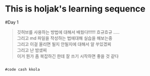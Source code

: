 This is holjak's learning sequence 
==================================
#Day 1 
> 깃허브를 사용하는 방법에 대해서 배웠다!!!!!! 흐규흐규 ..... <br>
> 그리고 md 파일을 작성하는 법에대해 실습을 해보는중 <br>
> 그리고 이걸 올리면 될지 안될지에 대해서 알 쑤있겠찌 <br>
> 그리고 난 밤샜찌 <br>
> 이거 뭔가 좀 복잡하긴 한데 잘 쓰기 시작하면 좋을 것 같다 <br>

<pre><code> 
#code cash kkola
</pre></code> 
